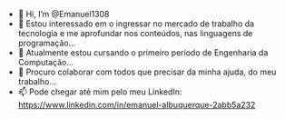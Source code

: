 - 👋 Hi, I’m @Emanuel1308
- 👀 Estou interessado em o ingressar no mercado de trabalho da tecnologia e me aprofundar nos conteúdos, nas linguagens de programação...
- 🌱 Atualmente estou cursando o primeiro período de Engenharia da Computação...
- 💞️ Procuro colaborar com todos que precisar da minha ajuda, do meu trabalho...
- 📫 Pode chegar até mim pelo meu LinkedIn: https://www.linkedin.com/in/emanuel-albuquerque-2abb5a232

<!---
Emanuel1308/Emanuel1308 is a ✨ special ✨ repository because its `README.md` (this file) appears on your GitHub profile.
You can click the Preview link to take a look at your changes.
--->
